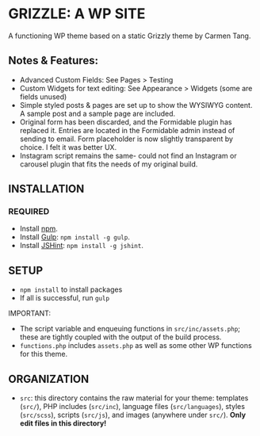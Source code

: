 # GRIZZLE: A WP SITE

A functioning WP theme based on a static Grizzly theme by Carmen Tang. 

## Notes & Features:

* Advanced Custom Fields: See Pages > Testing
* Custom Widgets for text editing: See Appearance > Widgets (some are fields unused)
* Simple styled posts & pages are set up to show the WYSIWYG content. A sample post and a sample page are included.
* Original form has been discarded, and the Formidable plugin has replaced it. Entries are located in the Formidable admin instead of sending to email. Form placeholder is now slightly transparent by choice. I felt it was better UX. 
* Instagram script remains the same- could not find an Instagram or carousel plugin that fits the needs of my original build. 

## INSTALLATION

### REQUIRED

* Install [npm](http://blog.npmjs.org/post/85484771375/how-to-install-npm).
* Install [Gulp](http://gulpjs.com/): `npm install -g gulp`.
* Install [JSHint](http://jshint.com/): `npm install -g jshint`.


## SETUP

* `npm install` to install packages
* If all is successful, run `gulp`

IMPORTANT:

* The script variable and enqueuing functions in `src/inc/assets.php`; these are tightly coupled with the output of the build process.
* `functions.php` includes `assets.php` as well as some other WP functions for this theme.


## ORGANIZATION

* `src`: this directory contains the raw material for your theme: templates (`src/`), PHP includes (`src/inc`), language files (`src/languages`), styles (`src/scss`), scripts (`src/js`), and images (anywhere under `src/`). **Only edit files in this directory!**


